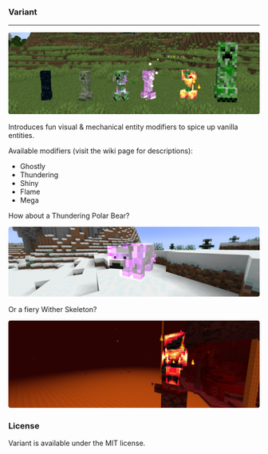 ### Variant

---

![](assets/creeper_banner.png)

Introduces fun visual & mechanical entity modifiers to spice up vanilla entities.

Available modifiers (visit the wiki page for descriptions):
- Ghostly
- Thundering
- Shiny
- Flame
- Mega

How about a Thundering Polar Bear?

![](assets/thundering_polarbear.png)

Or a fiery Wither Skeleton?

![](assets/fiery_witherskeleton.png)

### License

Variant is available under the MIT license. 